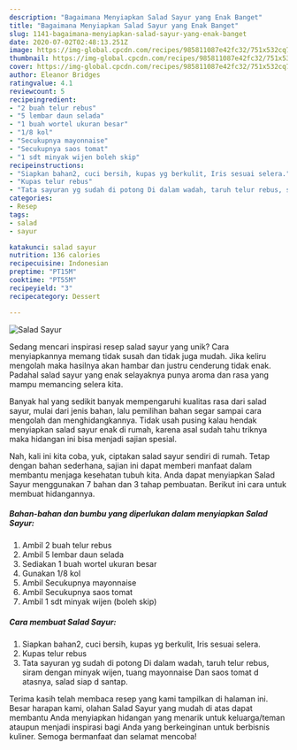 ```yaml
---
description: "Bagaimana Menyiapkan Salad Sayur yang Enak Banget"
title: "Bagaimana Menyiapkan Salad Sayur yang Enak Banget"
slug: 1141-bagaimana-menyiapkan-salad-sayur-yang-enak-banget
date: 2020-07-02T02:48:13.251Z
image: https://img-global.cpcdn.com/recipes/985811087e42fc32/751x532cq70/salad-sayur-foto-resep-utama.jpg
thumbnail: https://img-global.cpcdn.com/recipes/985811087e42fc32/751x532cq70/salad-sayur-foto-resep-utama.jpg
cover: https://img-global.cpcdn.com/recipes/985811087e42fc32/751x532cq70/salad-sayur-foto-resep-utama.jpg
author: Eleanor Bridges
ratingvalue: 4.1
reviewcount: 5
recipeingredient:
- "2 buah telur rebus"
- "5 lembar daun selada"
- "1 buah wortel ukuran besar"
- "1/8 kol"
- "Secukupnya mayonnaise"
- "Secukupnya saos tomat"
- "1 sdt minyak wijen boleh skip"
recipeinstructions:
- "Siapkan bahan2, cuci bersih, kupas yg berkulit, Iris sesuai selera."
- "Kupas telur rebus"
- "Tata sayuran yg sudah di potong Di dalam wadah, taruh telur rebus, siram dengan minyak wijen, tuang mayonnaise Dan saos tomat d atasnya, salad siap d santap."
categories:
- Resep
tags:
- salad
- sayur

katakunci: salad sayur 
nutrition: 136 calories
recipecuisine: Indonesian
preptime: "PT15M"
cooktime: "PT55M"
recipeyield: "3"
recipecategory: Dessert

---
```



![Salad Sayur](https://img-global.cpcdn.com/recipes/985811087e42fc32/751x532cq70/salad-sayur-foto-resep-utama.jpg)

Sedang mencari inspirasi resep salad sayur yang unik? Cara menyiapkannya memang tidak susah dan tidak juga mudah. Jika keliru mengolah maka hasilnya akan hambar dan justru cenderung tidak enak. Padahal salad sayur yang enak selayaknya punya aroma dan rasa yang mampu memancing selera kita.



Banyak hal yang sedikit banyak mempengaruhi kualitas rasa dari salad sayur, mulai dari jenis bahan, lalu pemilihan bahan segar sampai cara mengolah dan menghidangkannya. Tidak usah pusing kalau hendak menyiapkan salad sayur enak di rumah, karena asal sudah tahu triknya maka hidangan ini bisa menjadi sajian spesial.


Nah, kali ini kita coba, yuk, ciptakan salad sayur sendiri di rumah. Tetap dengan bahan sederhana, sajian ini dapat memberi manfaat dalam membantu menjaga kesehatan tubuh kita. Anda dapat menyiapkan Salad Sayur menggunakan 7 bahan dan 3 tahap pembuatan. Berikut ini cara untuk membuat hidangannya.

<!--inarticleads1-->

##### Bahan-bahan dan bumbu yang diperlukan dalam menyiapkan Salad Sayur:

1. Ambil 2 buah telur rebus
1. Ambil 5 lembar daun selada
1. Sediakan 1 buah wortel ukuran besar
1. Gunakan 1/8 kol
1. Ambil Secukupnya mayonnaise
1. Ambil Secukupnya saos tomat
1. Ambil 1 sdt minyak wijen (boleh skip)




<!--inarticleads2-->

##### Cara membuat Salad Sayur:

1. Siapkan bahan2, cuci bersih, kupas yg berkulit, Iris sesuai selera.
1. Kupas telur rebus
1. Tata sayuran yg sudah di potong Di dalam wadah, taruh telur rebus, siram dengan minyak wijen, tuang mayonnaise Dan saos tomat d atasnya, salad siap d santap.




Terima kasih telah membaca resep yang kami tampilkan di halaman ini. Besar harapan kami, olahan Salad Sayur yang mudah di atas dapat membantu Anda menyiapkan hidangan yang menarik untuk keluarga/teman ataupun menjadi inspirasi bagi Anda yang berkeinginan untuk berbisnis kuliner. Semoga bermanfaat dan selamat mencoba!

